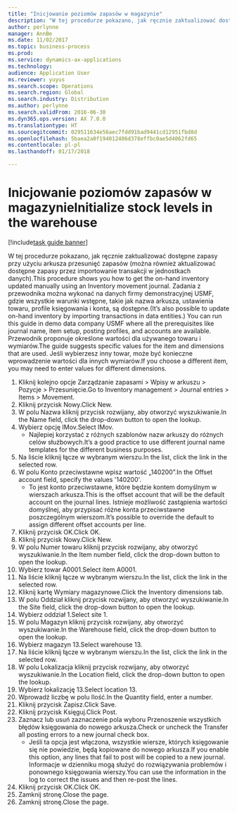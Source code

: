```yaml
---
title: "Inicjowanie poziomów zapasów w magazynie"
description: "W tej procedurze pokazano, jak ręcznie zaktualizować dostępne zapasy przy użyciu arkusza przesunięć zapasów (można również aktualizować dostępne zapasy przez importowanie transakcji w jednostkach danych)."
author: perlynne
manager: AnnBe
ms.date: 11/02/2017
ms.topic: business-process
ms.prod: 
ms.service: dynamics-ax-applications
ms.technology: 
audience: Application User
ms.reviewer: yuyus
ms.search.scope: Operations
ms.search.region: Global
ms.search.industry: Distribution
ms.author: perlynne
ms.search.validFrom: 2016-06-30
ms.dyn365.ops.version: AX 7.0.0
ms.translationtype: HT
ms.sourcegitcommit: 029511634e56aec7fdd91bad9441cd12951fbd8d
ms.openlocfilehash: 5baea2a0f194012406d378effbc0ae5d4062fd65
ms.contentlocale: pl-pl
ms.lasthandoff: 01/17/2018

---
```

# <a name="initialize-stock-levels-in-the-warehouse"></a><span data-ttu-id="a306a-103">Inicjowanie poziomów zapasów w magazynie</span><span class="sxs-lookup"><span data-stu-id="a306a-103">Initialize stock levels in the warehouse</span></span>

[!include[task guide banner](../../includes/task-guide-banner.md)]

<span data-ttu-id="a306a-104">W tej procedurze pokazano, jak ręcznie zaktualizować dostępne zapasy przy użyciu arkusza przesunięć zapasów (można również aktualizować dostępne zapasy przez importowanie transakcji w jednostkach danych).</span><span class="sxs-lookup"><span data-stu-id="a306a-104">This procedure shows you how to get the on-hand inventory updated manually using an Inventory movement journal.</span></span> <span data-ttu-id="a306a-105">Zadania z przewodnika można wykonać na danych firmy demonstracyjnej USMF, gdzie wszystkie warunki wstępne, takie jak nazwa arkusza, ustawienia towaru, profile księgowania i konta, są dostępne.</span><span class="sxs-lookup"><span data-stu-id="a306a-105">(It’s also possible to update on-hand inventory by importing transactions in data entities.) You can run this guide in demo data company USMF where all the prerequisites like journal name, item setup, posting profiles, and accounts are available.</span></span> <span data-ttu-id="a306a-106">Przewodnik proponuje określone wartości dla używanego towaru i wymiarów.</span><span class="sxs-lookup"><span data-stu-id="a306a-106">The guide suggests specific values for the item and dimensions that are used.</span></span> <span data-ttu-id="a306a-107">Jeśli wybierzesz inny towar, może być konieczne wprowadzenie wartości dla innych wymiarów.</span><span class="sxs-lookup"><span data-stu-id="a306a-107">If you choose a different item, you may need to enter values for different dimensions.</span></span>

1. <span data-ttu-id="a306a-108">Kliknij kolejno opcje Zarządzanie zapasami > Wpisy w arkuszu > Pozycje > Przesunięcie.</span><span class="sxs-lookup"><span data-stu-id="a306a-108">Go to Inventory management > Journal entries > Items > Movement.</span></span>
2. <span data-ttu-id="a306a-109">Kliknij przycisk Nowy.</span><span class="sxs-lookup"><span data-stu-id="a306a-109">Click New.</span></span>
3. <span data-ttu-id="a306a-110">W polu Nazwa kliknij przycisk rozwijany, aby otworzyć wyszukiwanie.</span><span class="sxs-lookup"><span data-stu-id="a306a-110">In the Name field, click the drop-down button to open the lookup.</span></span>
4. <span data-ttu-id="a306a-111">Wybierz opcję IMov.</span><span class="sxs-lookup"><span data-stu-id="a306a-111">Select IMov.</span></span>
    * <span data-ttu-id="a306a-112">Najlepiej korzystać z różnych szablonów nazw arkuszy do różnych celów służbowych.</span><span class="sxs-lookup"><span data-stu-id="a306a-112">It’s a good practice to use different journal name templates for the different business purposes.</span></span>  
5. <span data-ttu-id="a306a-113">Na liście kliknij łącze w wybranym wierszu.</span><span class="sxs-lookup"><span data-stu-id="a306a-113">In the list, click the link in the selected row.</span></span>
6. <span data-ttu-id="a306a-114">W polu Konto przeciwstawne wpisz wartość „140200”.</span><span class="sxs-lookup"><span data-stu-id="a306a-114">In the Offset account field, specify the values '140200'.</span></span>
    * <span data-ttu-id="a306a-115">To jest konto przeciwstawne, które będzie kontem domyślnym w wierszach arkusza.</span><span class="sxs-lookup"><span data-stu-id="a306a-115">This is the offset account that will be the default account on the journal lines.</span></span> <span data-ttu-id="a306a-116">Istnieje możliwość zastąpienia wartości domyślnej, aby przypisać różne konta przeciwstawne poszczególnym wierszom.</span><span class="sxs-lookup"><span data-stu-id="a306a-116">It’s possible to override the default to assign different offset accounts per line.</span></span>  
7. <span data-ttu-id="a306a-117">Kliknij przycisk OK.</span><span class="sxs-lookup"><span data-stu-id="a306a-117">Click OK.</span></span>
8. <span data-ttu-id="a306a-118">Kliknij przycisk Nowy.</span><span class="sxs-lookup"><span data-stu-id="a306a-118">Click New.</span></span>
9. <span data-ttu-id="a306a-119">W polu Numer towaru kliknij przycisk rozwijany, aby otworzyć wyszukiwanie.</span><span class="sxs-lookup"><span data-stu-id="a306a-119">In the Item number field, click the drop-down button to open the lookup.</span></span>
10. <span data-ttu-id="a306a-120">Wybierz towar A0001.</span><span class="sxs-lookup"><span data-stu-id="a306a-120">Select item A0001.</span></span>
11. <span data-ttu-id="a306a-121">Na liście kliknij łącze w wybranym wierszu.</span><span class="sxs-lookup"><span data-stu-id="a306a-121">In the list, click the link in the selected row.</span></span>
12. <span data-ttu-id="a306a-122">Kliknij kartę Wymiary magazynowe.</span><span class="sxs-lookup"><span data-stu-id="a306a-122">Click the Inventory dimensions tab.</span></span>
13. <span data-ttu-id="a306a-123">W polu Oddział kliknij przycisk rozwijany, aby otworzyć wyszukiwanie.</span><span class="sxs-lookup"><span data-stu-id="a306a-123">In the Site field, click the drop-down button to open the lookup.</span></span>
14. <span data-ttu-id="a306a-124">Wybierz oddział 1.</span><span class="sxs-lookup"><span data-stu-id="a306a-124">Select site 1.</span></span>
15. <span data-ttu-id="a306a-125">W polu Magazyn kliknij przycisk rozwijany, aby otworzyć wyszukiwanie.</span><span class="sxs-lookup"><span data-stu-id="a306a-125">In the Warehouse field, click the drop-down button to open the lookup.</span></span>
16. <span data-ttu-id="a306a-126">Wybierz magazyn 13.</span><span class="sxs-lookup"><span data-stu-id="a306a-126">Select warehouse 13.</span></span>
17. <span data-ttu-id="a306a-127">Na liście kliknij łącze w wybranym wierszu.</span><span class="sxs-lookup"><span data-stu-id="a306a-127">In the list, click the link in the selected row.</span></span>
18. <span data-ttu-id="a306a-128">W polu Lokalizacja kliknij przycisk rozwijany, aby otworzyć wyszukiwanie.</span><span class="sxs-lookup"><span data-stu-id="a306a-128">In the Location field, click the drop-down button to open the lookup.</span></span>
19. <span data-ttu-id="a306a-129">Wybierz lokalizację 13.</span><span class="sxs-lookup"><span data-stu-id="a306a-129">Select location 13.</span></span>
20. <span data-ttu-id="a306a-130">Wprowadź liczbę w polu Ilość.</span><span class="sxs-lookup"><span data-stu-id="a306a-130">In the Quantity field, enter a number.</span></span>
21. <span data-ttu-id="a306a-131">Kliknij przycisk Zapisz.</span><span class="sxs-lookup"><span data-stu-id="a306a-131">Click Save.</span></span>
22. <span data-ttu-id="a306a-132">Kliknij przycisk Księguj.</span><span class="sxs-lookup"><span data-stu-id="a306a-132">Click Post.</span></span>
23. <span data-ttu-id="a306a-133">Zaznacz lub usuń zaznaczenie pola wyboru Przenoszenie wszystkich błędów księgowania do nowego arkusza.</span><span class="sxs-lookup"><span data-stu-id="a306a-133">Check or uncheck the Transfer all posting errors to a new journal check box.</span></span>
    * <span data-ttu-id="a306a-134">Jeśli ta opcja jest włączona, wszystkie wiersze, których księgowanie się nie powiedzie, będą kopiowane do nowego arkusza.</span><span class="sxs-lookup"><span data-stu-id="a306a-134">If you enable this option, any lines that fail to post will be copied to a new journal.</span></span> <span data-ttu-id="a306a-135">Informacje w dzienniku mogą służyć do rozwiązywania problemów i ponownego księgowania wierszy.</span><span class="sxs-lookup"><span data-stu-id="a306a-135">You can use the information in the log to correct the issues and then re-post the lines.</span></span>  
24. <span data-ttu-id="a306a-136">Kliknij przycisk OK.</span><span class="sxs-lookup"><span data-stu-id="a306a-136">Click OK.</span></span>
25. <span data-ttu-id="a306a-137">Zamknij stronę.</span><span class="sxs-lookup"><span data-stu-id="a306a-137">Close the page.</span></span>
26. <span data-ttu-id="a306a-138">Zamknij stronę.</span><span class="sxs-lookup"><span data-stu-id="a306a-138">Close the page.</span></span>

